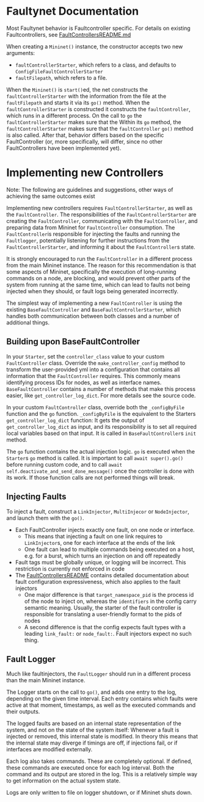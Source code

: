 # Faultynet Documentation

Most Faultynet behavior is Faultcontroller specific. For details on existing Faultcontrollers, see [FaultControllersREADME.md](FaultControllersREADME.md)

When creating a `Mininet()` instance, the constructor accepts two new arguments: 
  - `faultControllerStarter`, which refers to a class, and defaults to `ConfigFileFaultControllerStarter`
  - `faultFilepath`, which refers to a file.

When the `Mininet()` is `start()`ed, the net constructs the `faultControllerStarter` with the information from the file at the `faultFilepath` and starts
it via its `go()` method. 
When the `faultControllerStarter` is constructed it constructs the `faultController`, which runs in a different process.
On the call to `go` the `faultControllerStarter` makes sure that the
Within its `go` method, the `faultControllerStarter` makes sure that the `faultController` `go()` method is also called.
After that, behavior differs based on the specific FaultController (or, more specifically, will differ, since no other  FaultControllers have been implemented yet).

# Implementing new Controllers
Note: The following are guidelines and suggestions, other ways of achieving the same outcomes exist

Implementing new controllers requires `FaultControllerStarter`, as well as the `FaultController`. The responsibilities
of the `FaultControllerStarter` are creating the `FaultController`, communicating with the `FaultController`, and 
preparing data from Mininet for `FaultController` consumption. The `FaultController`is responsible for injecting the faults
and running the `Faultlogger`, potentially listening for further instructions from the `FaultControllerStarter`, and informing
it about the `FaultController`s state.

It is strongly encouraged to run the `FaultController` in a different process from the main Mininet instance. 
The reason for this recommendation is that some aspects of Mininet, specifically the execution of long-running commands 
on a node, are blocking, and would prevent other parts of the system from running at the same time, which can lead to 
faults not being injected when they should, or fault logs being generated incorrectly.


The simplest way of implementing a new `FaultController` is using the existing `BaseFaultController` and `BaseFaultControllerStarter`,
which handles both communication between both classes and a number of additional things.

## Building upon BaseFaultController
In your `Starter`, set the `controller_class` value to your custom `FaultController` class. Override the `make_controller_config`
method to transform the user-provided yml into a configuration that contains all information that the `FaultController`
requires. This commonly means identifying process IDs for nodes, as well as interface names.
`BaseFaultController` contains a number of methods that make this process easier, like `get_controller_log_dict`. For more details
see the source code.

In your custom `FaultController` class, override both the `_configByFile` function and the `go` function.
`_configByFile` is the equivalent to the Starters `get_controller_log_dict` function: It gets the output of `get_controller_log_dict`
as input, and its responsibility is to set all required local variables based on that input. It is called in
`BaseFaultController`s `init` method.

The `go` function contains the actual injection logic. `go` is executed when the `Starter`s `go` method is called.
It is important to call `await super().go()` before running custom code, and to call `await self.deactivate_and_send_done_message()`
once the controller is done with its work. If those function calls are not performed things will break.

## Injecting Faults
To inject a fault, construct a `LinkInjector`, `MultiInjecor` or `NodeInjector`, and launch them with the `go()`.
- Each FaultController injects exactly one fault, on one node or interface. 
  - This means that injecting a fault on one link requires to `LinkInjector`s, one for each interface at the ends of the link
  - One fault can lead to multiple commands being executed on a host, e.g. for a burst, which turns an injection on and off repeatedly
- Fault tags must be globally unique, or logging will be incorrect. This restriction is currently not enforced in code
- The [FaultControllersREADME](FaultControllersREADME.md) contains detailed documentation about fault configuration expressiveness, which also applies to the fault injectors
  - One major difference is that `target_namespace_pid` is the process id of the node to inject on, whereas the `identifiers` in the config carry semantic meaning. Usually, the starter of the fault controller is responsible for translating a user-friendly format to the pids of nodes
  - A second difference is that the config expects fault types with a leading `link_fault:` or `node_fault:`. Fault injectors expect no such thing.


## Fault Logger
Much like faultinjectors, the `FaultLogger` should run in a different process than the main Mininet instance.

The Logger starts on the call to `go()`, and adds one entry to the log, depending on the given time interval. 
Each entry contains which faults were active at that moment, timestamps, as well as the executed commands and their outputs.

The logged faults are based on an internal state representation of the system, and not on the state of the system itself:
Whenever a fault is injected or removed, this internal state is modified.  In theory this means that the internal state
may diverge if timings are off, if injections fail, or if interfaces are modified externally. 

Each log also takes commands. These are completely optional. If defined, these commands are executed once for each log interval.
Both the command and its output are stored in the log. This is a relatively simple way to get information on the
actual system state.

Logs are only written to file on logger shutdown, or if Mininet shuts down.
